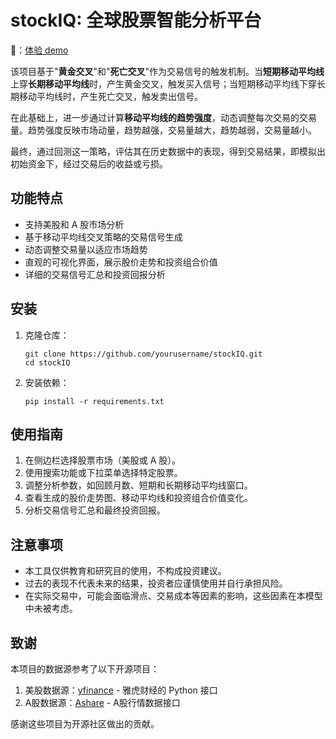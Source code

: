 # stockIQ: 全球股票智能分析平台

🔗：[体验 demo](https://stockiq-4hrbykdaxhv9qywgsikmwc.streamlit.app/)


该项目基于"**黄金交叉**"和"**死亡交叉**"作为交易信号的触发机制。当**短期移动平均线**上穿**长期移动平均线**时，产生黄金交叉，触发买入信号；当短期移动平均线下穿长期移动平均线时，产生死亡交叉，触发卖出信号。

在此基础上，进一步通过计算**移动平均线的趋势强度**，动态调整每次交易的交易量。趋势强度反映市场动量，趋势越强，交易量越大，趋势越弱，交易量越小。

最终，通过回测这一策略，评估其在历史数据中的表现，得到交易结果，即模拟出初始资金下，经过交易后的收益或亏损。


## 功能特点

- 支持美股和 A 股市场分析
- 基于移动平均线交叉策略的交易信号生成
- 动态调整交易量以适应市场趋势
- 直观的可视化界面，展示股价走势和投资组合价值
- 详细的交易信号汇总和投资回报分析

## 安装

1. 克隆仓库：
   ```
   git clone https://github.com/yourusername/stockIQ.git
   cd stockIQ
   ```

2. 安装依赖：
   ```
   pip install -r requirements.txt
   ```

## 使用指南

1. 在侧边栏选择股票市场（美股或 A 股）。
2. 使用搜索功能或下拉菜单选择特定股票。
3. 调整分析参数，如回顾月数、短期和长期移动平均线窗口。
4. 查看生成的股价走势图、移动平均线和投资组合价值变化。
5. 分析交易信号汇总和最终投资回报。

## 注意事项

- 本工具仅供教育和研究目的使用，不构成投资建议。
- 过去的表现不代表未来的结果，投资者应谨慎使用并自行承担风险。
- 在实际交易中，可能会面临滑点、交易成本等因素的影响，这些因素在本模型中未被考虑。

## 致谢

本项目的数据源参考了以下开源项目：

1. 美股数据源：[yfinance](https://github.com/ranaroussi/yfinance) - 雅虎财经的 Python 接口
2. A股数据源：[Ashare](https://github.com/mpquant/Ashare) - A股行情数据接口

感谢这些项目为开源社区做出的贡献。
